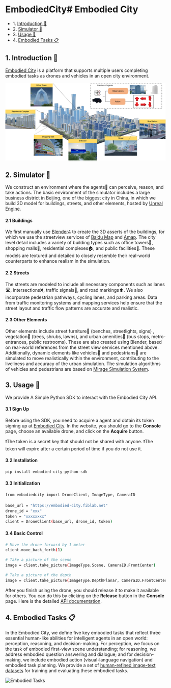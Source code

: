 # EmbodiedCity# Embodied City
* 1\. [Introduction 🌟](#Introduction)
* 2\. [Simulator 🌆](#Simulator)
* 3\. [Usage 🔑](#Usage)
* 4\. [Embodied Tasks 📋 ](#Tasks)


##  1. <a name='Introduction'></a> Introduction 🌟

[Embodied City](https://embodied-city.fiblab.net) is a platform that supports multiple users completing embodied tasks as drones and vehicles in an open city environment. 

![](simulator.png)


##  2. <a name='Simulator'></a> Simulator 🌆

We construct an environment where the agents🤖 can perceive, reason, and take actions. The basic environment of the simulator includes a large business district in Beijing, one of the biggest city in China, in which we build 3D model for buildings, streets, and other elements, hosted by [Unreal Engine](https://www.unrealengine.com/).
#### 2.1 Buildings 
We first manually use [Blender4](https://www.blender.org/) to create the 3D asserts of the buildings, for which we use the streetview services of [Baidu Map](https://map.baidu.com/) and [Amap](https://amap.com/). The city level detail includes a variety of building types such as office towers🏢, shopping malls🏬, residential complexes🏠, and public facilities🏫. These models are textured and detailed to closely resemble their real-world counterparts to enhance realism in the simulation.
#### 2.2 Streets 
The streets are modeled to include all necessary components such as lanes🛣️, intersections❌, traffic signals🚦, and road markings⬆️. We also incorporate pedestrian pathways, cycling lanes, and parking areas. Data from traffic monitoring systems and mapping services help ensure that the street layout and traffic flow patterns are accurate and realistic.

#### 2.3 Other Elements 

Other elements include street furniture🚸 (benches, streetlights, signs) , vegetation🌳 (trees, shrubs, lawns), and urban amenities🚉 (bus stops, metro-entrances, public restrooms). These are also created using Blender, based on real-world references from the street view services mentioned above. Additionally, dynamic elements like vehicles🚗 and pedestrians🚶 are simulated to move realistically within the environment, contributing to the liveliness and accuracy of the urban simulation. The simulation algorithms of vehicles and pedestrians are based on [Mirage Simulation System](https://dl.acm.org/doi/pdf/10.1145/3557915.3560950).


##  3. <a name='Usage'></a> Usage 🔑
We provide A Simple Python SDK to interact with the Embodied City API.

#### 3.1 Sign Up
Before using the SDK, you need to acquire a agent and obtain its token signing up at [Embodied City](https://embodied-city.fiblab.net). In the website, you should go to the **Console** page, choose an available drone, and click on the **Acquire** button.

❗️The token is a secret key that should not be shared with anyone.
❗️The token will expire after a certain period of time if you do not use it.

#### 3.2 Installation
```bash
pip install embodied-city-python-sdk
```

#### 3.3 Initialization
```bash
from embodiedcity import DroneClient, ImageType, CameraID

base_url = "https://embodied-city.fiblab.net"
drone_id = "xxx"
token = "xxxxxxxx"
client = DroneClient(base_url, drone_id, token)
```
#### 3.4 Basic Control

```bash
# Move the drone forward by 1 meter
client.move_back_forth(1)
```
```bash
# Take a picture of the scene
image = client.take_picture(ImageType.Scene, CameraID.FrontCenter)
```

```bash
# Take a picture of the depth
image = client.take_picture(ImageType.DepthPlanar, CameraID.FrontCenter)
```
After you finish using the drone, you should release it to make it available for others. You can do this by clicking on the **Release** button in the **Console** page. Here is the detailed [API documentation](./API.py).

##  4. <a name='Tasks'></a> Embodied Tasks 📋 


In the Embodied City, we define five key embodied tasks that reflect three essential human-like abilities for intelligent agents in an open world: perception, reasoning, and decision-making. For perception, we focus on the task of embodied first-view scene understanding; for reasoning, we address embodied question answering and dialogue; and for decision-making, we include embodied action (visual-language navigation) and embodied task planning. We provide a set of [human-refined image-text datasets](./Datasets) for training and evaluating these embodied tasks.

![Embodied Tasks](./%20Embodied_Tasks.png)

<!-- #### 4.1 Embodied First-view Scene Understanding

The first-view scene understanding requires the agent able to well observe the environment, and give the accurate description, which could considered as a basic ability for the further tasks. We observe from different perspectives at the same location, generating a set of RGB  images, i.e., the input of scene understanding. The output is the textual description for the given scene images.

#### 4.2 Q&A

With the first-view observation, the embodied agent could be further fed with a query posed in natural language about the environment. The ***input*** includes both the first-view RGB images and a query about the environment. The ***output*** should be the direct textual responses to the question. Here we provide three questions:

1. How many traffic lights can be observed around in total?
2. Is there a building on the left side? What color is it?
3. Are you facing the road, the building, or the greenery?

#### 4.3 Dialogue

Embodied dialogue involves ongoing interactions where the agent engages in a back-and-forth conversation with the user。 This requires maintaining context and understanding the flow of dialogue. Therefore, the ***input*** includes embodied observations and multi-round queries, and the ***output*** is the multi-round responses. Here we provide three dialogues:
1. May I ask if there are any prominent waypoints around? **->** Where are they located respectively?
2. May I ask what color the building on the left is? **->** Where is it located relative to the road ahead?
3. How many trees are there in the rear view? **->** What colors are they respectively?

#### 4.4 Embodied Action (VLN)
Embodied Action, often referred to as Vision-and-Language Navigation (VLN), is a research area in artificial intelligence that focuses on enabling an agent to navigate an environment based on natural language instructions. The input combines visual perception and natural language instructions to guide the agent through complex environments. The output is the action sequences following the language instructions.

#### 4.5 Task Planning
The decision-making in the real world does not have explicit instructions; otherwise, there is only a task goal. It is significant for the embodied agents to be able to compose the complex and long-term task goals into several sub-tasks, which we refer to as embodied task planning. The ***input*** is the first-view observations and a given natural language described task goal, and the ***output*** should be a series of sub-tasks that the agent plans to execute. Here we provide three tasks and 

1. I want to have a cup of coffee at ALL-Star coffee shop, but I have not brought any money. What should I do? Please give a chain-like plan.
2. I need to get an emergency medicine from the pharmacy, but I do not know the way. What should I do? Please give a chain-like plan.
3. I lost my wallet nearby, and now I need to find it. What should I do? Please give a chain-like plan. -->
